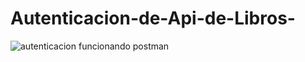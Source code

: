 # Autenticacion-de-Api-de-Libros-
![autenticacion funcionando postman](https://github.com/eliisath/Autenticacion-de-Api-de-Libros-/assets/136271906/9ed6e5db-422d-46de-be72-e830fcbda154)
